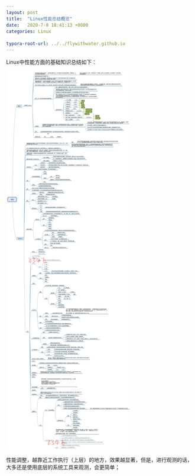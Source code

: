 ```yaml
---
layout: post
title:  "Linux性能总结概览"
date:   2020-7-8 18:41:13 +0800
categories: Linux

typora-root-url: ../../flywithwater.github.io
---
```


Linux中性能方面的基础知识总结如下：

![file_system](/assets/Linux/性能概述.jpg)


性能调整，越靠近工作执行（上层）的地方，效果越显著，但是，进行观测的话，大多还是使用底层的系统工具来观测，会更简单；



